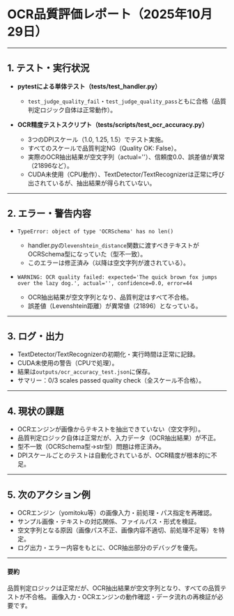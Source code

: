 # OCR品質評価レポート（2025年10月29日）

---

## 1. テスト・実行状況

- **pytestによる単体テスト（tests/test_handler.py）**
  - `test_judge_quality_fail`・`test_judge_quality_pass`ともに合格（品質判定ロジック自体は正常動作）。

- **OCR精度テストスクリプト（tests/scripts/test_ocr_accuracy.py）**
  - 3つのDPIスケール（1.0, 1.25, 1.5）でテスト実施。
  - すべてのスケールで品質判定NG（Quality OK: False）。
  - 実際のOCR抽出結果が空文字列（actual=''）、信頼度0.0、誤差値が異常（21896など）。
  - CUDA未使用（CPU動作）、TextDetector/TextRecognizerは正常に呼び出されているが、抽出結果が得られていない。

---

## 2. エラー・警告内容

- `TypeError: object of type 'OCRSchema' has no len()`
  - handler.pyの`levenshtein_distance`関数に渡すべきテキストがOCRSchema型になっていた（型不一致）。
  - このエラーは修正済み（以降は空文字列が渡されている）。

- `WARNING: OCR quality failed: expected='The quick brown fox jumps over the lazy dog.', actual='', confidence=0.0, error=44`
  - OCR抽出結果が空文字列となり、品質判定はすべて不合格。
  - 誤差値（Levenshtein距離）が異常値（21896）となっている。

---

## 3. ログ・出力

- TextDetector/TextRecognizerの初期化・実行時間は正常に記録。
- CUDA未使用の警告（CPUで処理）。
- 結果は`outputs/ocr_accuracy_test.json`に保存。
- サマリー：0/3 scales passed quality check（全スケール不合格）。

---

## 4. 現状の課題

- OCRエンジンが画像からテキストを抽出できていない（空文字列）。
- 品質判定ロジック自体は正常だが、入力データ（OCR抽出結果）が不正。
- 型不一致（OCRSchema型→str型）問題は修正済み。
- DPIスケールごとのテストは自動化されているが、OCR精度が根本的に不足。

---

## 5. 次のアクション例

- OCRエンジン（yomitoku等）の画像入力・前処理・パス指定を再確認。
- サンプル画像・テキストの対応関係、ファイルパス・形式を検証。
- 空文字列となる原因（画像パス不正、画像内容不適切、前処理不足等）を特定。
- ログ出力・エラー内容をもとに、OCR抽出部分のデバッグを優先。

---

#### 要約
品質判定ロジックは正常だが、OCR抽出結果が空文字列となり、すべての品質テストが不合格。
画像入力・OCRエンジンの動作確認・データ流れの再検証が必要です。
